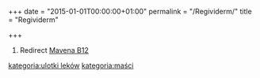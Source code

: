 +++
date = "2015-01-01T00:00:00+01:00"
permalink = "/Regividerm/"
title = "Regividerm"

+++

1.  Redirect [Mavena B12](/Mavena_B12 "wikilink")

[kategoria:ulotki leków](/atopedia/kategoria:ulotki_leków "wikilink") [kategoria:maści](/atopedia/kategoria:maści "wikilink")